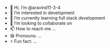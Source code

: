- 👋 Hi, I’m @aravind11-3-4
- 👀 I’m interested in development
- 🌱 I’m currently learning full stack development
- 💞️ I’m looking to collaborate on 
- 📫 How to reach me ...
- 😄 Pronouns: ...
- ⚡ Fun fact: ...

<!---
aravind11-3-4/aravind11-3-4 is a ✨ special ✨ repository because its `README.md` (this file) appears on your GitHub profile.
You can click the Preview link to take a look at your changes.
--->
